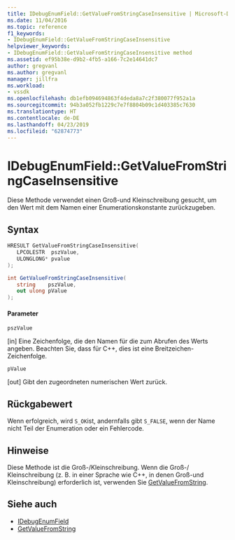 ```yaml
---
title: IDebugEnumField::GetValueFromStringCaseInsensitive | Microsoft-Dokumentation
ms.date: 11/04/2016
ms.topic: reference
f1_keywords:
- IDebugEnumField::GetValueFromStringCaseInsensitive
helpviewer_keywords:
- IDebugEnumField::GetValueFromStringCaseInsensitive method
ms.assetid: ef95b38e-d9b2-4fb5-a166-7c2e14641dc7
author: gregvanl
ms.author: gregvanl
manager: jillfra
ms.workload:
- vssdk
ms.openlocfilehash: db1efb094694863f4deda8a7c2f380077f952a1a
ms.sourcegitcommit: 94b3a052fb1229c7e7f8804b09c1d403385c7630
ms.translationtype: HT
ms.contentlocale: de-DE
ms.lasthandoff: 04/23/2019
ms.locfileid: "62874773"
---
```

# <a name="idebugenumfieldgetvaluefromstringcaseinsensitive"></a>IDebugEnumField::GetValueFromStringCaseInsensitive
Diese Methode verwendet einen Groß-und Kleinschreibung gesucht, um den Wert mit dem Namen einer Enumerationskonstante zurückzugeben.

## <a name="syntax"></a>Syntax

```cpp
HRESULT GetValueFromStringCaseInsensitive(
   LPCOLESTR  pszValue,
   ULONGLONG* pvalue
);
```

```csharp
int GetValueFromStringCaseInsensitive(
   string    pszValue,
   out ulong pValue
);
```

#### <a name="parameters"></a>Parameter
 `pszValue`

 [in] Eine Zeichenfolge, die den Namen für die zum Abrufen des Werts angeben. Beachten Sie, dass für C++, dies ist eine Breitzeichen-Zeichenfolge.

 `pValue`

 [out] Gibt den zugeordneten numerischen Wert zurück.

## <a name="return-value"></a>Rückgabewert
 Wenn erfolgreich, wird `S_OK`ist, andernfalls gibt `S_FALSE`, wenn der Name nicht Teil der Enumeration oder ein Fehlercode.

## <a name="remarks"></a>Hinweise
 Diese Methode ist die Groß-/Kleinschreibung. Wenn die Groß-/ Kleinschreibung (z. B. in einer Sprache wie C++, in denen Groß-und Kleinschreibung) erforderlich ist, verwenden Sie [GetValueFromString](../../../extensibility/debugger/reference/idebugenumfield-getvaluefromstring.md).

## <a name="see-also"></a>Siehe auch
- [IDebugEnumField](../../../extensibility/debugger/reference/idebugenumfield.md)
- [GetValueFromString](../../../extensibility/debugger/reference/idebugenumfield-getvaluefromstring.md)